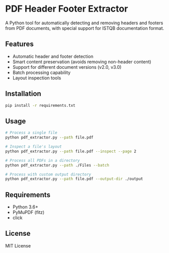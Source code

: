 # PDF Header Footer Extractor

A Python tool for automatically detecting and removing headers and footers from PDF documents, with special support for ISTQB documentation format.

## Features

- Automatic header and footer detection
- Smart content preservation (avoids removing non-header content)
- Support for different document versions (v2.0, v3.0)
- Batch processing capability
- Layout inspection tools

## Installation

```bash
pip install -r requirements.txt
```

## Usage

```bash
# Process a single file
python pdf_extractor.py --path file.pdf

# Inspect a file's layout
python pdf_extractor.py --path file.pdf --inspect --page 2

# Process all PDFs in a directory
python pdf_extractor.py --path ./Files --batch

# Process with custom output directory
python pdf_extractor.py --path file.pdf --output-dir ./output
```

## Requirements

- Python 3.6+
- PyMuPDF (fitz)
- click

## License

MIT License
